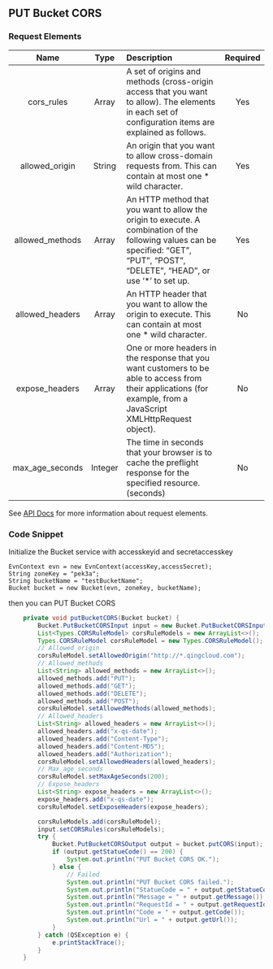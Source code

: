 ## PUT Bucket CORS

### Request Elements

|Name|Type|Description|Required|
|:--:|:--:|:--|:--:|
|cors_rules|Array|A set of origins and methods (cross-origin access that you want to allow). The elements in each set of configuration items are explained as follows.|	Yes|
|allowed_origin|String|An origin that you want to allow cross-domain requests from. This can contain at most one * wild character.|Yes|
|allowed_methods|Array|An HTTP method that you want to allow the origin to execute. A combination of the following values can be specified: “GET”, “PUT”, “POST”, “DELETE”, “HEAD”, or use ‘*’ to set up.|Yes|
|allowed_headers|Array|An HTTP header that you want to allow the origin to execute. This can contain at most one * wild character.|No|
|expose_headers|Array|One or more headers in the response that you want customers to be able to access from their applications (for example, from a JavaScript XMLHttpRequest object).|No|
|max_age_seconds|Integer|The time in seconds that your browser is to cache the preflight response for the specified resource.(seconds)|No|

See [API Docs](https://docs.qingcloud.com/qingstor/api/bucket/cors/put_cors.html) for more information about request elements.

### Code Snippet

Initialize the Bucket service with accesskeyid and secretaccesskey

```
EvnContext evn = new EvnContext(accessKey,accessSecret);
String zoneKey = "pek3a";
String bucketName = "testBucketName";
Bucket bucket = new Bucket(evn, zoneKey, bucketName);

```

then you can PUT Bucket CORS


```java
    private void putBucketCORS(Bucket bucket) {
        Bucket.PutBucketCORSInput input = new Bucket.PutBucketCORSInput();
        List<Types.CORSRuleModel> corsRuleModels = new ArrayList<>();
        Types.CORSRuleModel corsRuleModel = new Types.CORSRuleModel();
        // Allowed_origin
        corsRuleModel.setAllowedOrigin("http://*.qingcloud.com");
        // Allowed_methods
        List<String> allowed_methods = new ArrayList<>();
        allowed_methods.add("PUT");
        allowed_methods.add("GET");
        allowed_methods.add("DELETE");
        allowed_methods.add("POST");
        corsRuleModel.setAllowedMethods(allowed_methods);
        // Allowed_headers
        List<String> allowed_headers = new ArrayList<>();
        allowed_headers.add("x-qs-date");
        allowed_headers.add("Content-Type");
        allowed_headers.add("Content-MD5");
        allowed_headers.add("Authorization");
        corsRuleModel.setAllowedHeaders(allowed_headers);
        // Max_age_seconds
        corsRuleModel.setMaxAgeSeconds(200);
        // Expose_headers
        List<String> expose_headers = new ArrayList<>();
        expose_headers.add("x-qs-date");
        corsRuleModel.setExposeHeaders(expose_headers);

        corsRuleModels.add(corsRuleModel);
        input.setCORSRules(corsRuleModels);
        try {
            Bucket.PutBucketCORSOutput output = bucket.putCORS(input);
            if (output.getStatueCode() == 200) {
                System.out.println("PUT Bucket CORS OK.");
            } else {
                // Failed
                System.out.println("PUT Bucket CORS failed.");
                System.out.println("StatueCode = " + output.getStatueCode());
                System.out.println("Message = " + output.getMessage());
                System.out.println("RequestId = " + output.getRequestId());
                System.out.println("Code = " + output.getCode());
                System.out.println("Url = " + output.getUrl());
            }
        } catch (QSException e) {
            e.printStackTrace();
        }
    }
```